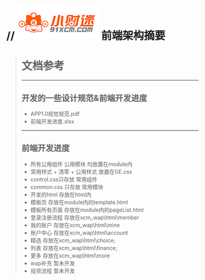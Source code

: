 //![mahua](images/logo-220x90.png)
前端架构摘要
========
> # 文档参考
>------
> ## 开发的一些设计规范&前端开发进度
> - APP1.0视觉规范.pdf
> - 前端开发进度.xlsx
>
>------
> ## 前端开发进度
> - 所有公用组件  公用模块 均放置在module内
> - 常用样式 + 清零 + 公用样式 放置在GE.css
> - control.css只存放 常用组件
> - common.css 只存放 常用模块 
> - 开发的html 存放在html内
> - 模板页 存放在module内的template.html
> - 模板所有页面 存放在module内的pageList.html
> - 登录注册流程 存放在xcm_wap\html\member
> - 我的账户 存放在xcm_wap\html\mine
> - 账户中心 存放在xcm_wap\html\account
> - 精选 存放在xcm_wap\html\choice; 
> - 列表 存放在xcm_wap\html\finance; 
> - 更多 存放在xcm_wap\html\more
> - wap补充 暂未开发
> - 投资流程 暂未开发
